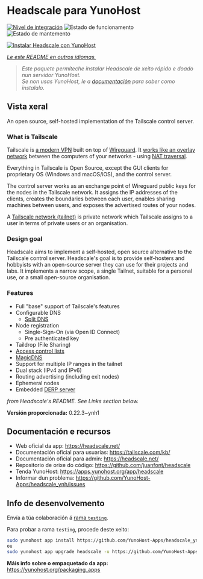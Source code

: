 <!--
NOTA: Este README foi creado automáticamente por <https://github.com/YunoHost/apps/tree/master/tools/readme_generator>
NON debe editarse manualmente.
-->

# Headscale para YunoHost

[![Nivel de integración](https://dash.yunohost.org/integration/headscale.svg)](https://ci-apps.yunohost.org/ci/apps/headscale/) ![Estado de funcionamento](https://ci-apps.yunohost.org/ci/badges/headscale.status.svg) ![Estado de mantemento](https://ci-apps.yunohost.org/ci/badges/headscale.maintain.svg)

[![Instalar Headscale con YunoHost](https://install-app.yunohost.org/install-with-yunohost.svg)](https://install-app.yunohost.org/?app=headscale)

*[Le este README en outros idiomas.](./ALL_README.md)*

> *Este paquete permíteche instalar Headscale de xeito rápido e doado nun servidor YunoHost.*  
> *Se non usas YunoHost, le a [documentación](https://yunohost.org/install) para saber como instalalo.*

## Vista xeral

An open source, self-hosted implementation of the Tailscale control server.

### What is Tailscale

Tailscale is [a modern VPN](https://tailscale.com/) built on top of
[Wireguard](https://www.wireguard.com/).
It [works like an overlay network](https://tailscale.com/blog/how-tailscale-works/)
between the computers of your networks - using
[NAT traversal](https://tailscale.com/blog/how-nat-traversal-works/).

Everything in Tailscale is Open Source, except the GUI clients for proprietary OS
(Windows and macOS/iOS), and the control server.

The control server works as an exchange point of Wireguard public keys for the
nodes in the Tailscale network. It assigns the IP addresses of the clients,
creates the boundaries between each user, enables sharing machines between users,
and exposes the advertised routes of your nodes.

A [Tailscale network (tailnet)](https://tailscale.com/kb/1136/tailnet/) is private
network which Tailscale assigns to a user in terms of private users or an
organisation.

### Design goal

Headscale aims to implement a self-hosted, open source alternative to the Tailscale
control server.
Headscale's goal is to provide self-hosters and hobbyists with an open-source
server they can use for their projects and labs.
It implements a narrow scope, a single Tailnet, suitable for a personal use, or a small
open-source organisation.

### Features


- Full "base" support of Tailscale's features
- Configurable DNS
  - [Split DNS](https://tailscale.com/kb/1054/dns/#using-dns-settings-in-the-admin-console)
- Node registration
  - Single-Sign-On (via Open ID Connect)
  - Pre authenticated key
- Taildrop (File Sharing)
- [Access control lists](https://tailscale.com/kb/1018/acls/)
- [MagicDNS](https://tailscale.com/kb/1081/magicdns)
- Support for multiple IP ranges in the tailnet
- Dual stack (IPv4 and IPv6)
- Routing advertising (including exit nodes)
- Ephemeral nodes
- Embedded [DERP server](https://tailscale.com/blog/how-tailscale-works/#encrypted-tcp-relays-derp)

*from Headscale's README. See Links section below.*


**Versión proporcionada:** 0.22.3~ynh1
## Documentación e recursos

- Web oficial da app: <https://headscale.net/>
- Documentación oficial para usuarias: <https://tailscale.com/kb/>
- Documentación oficial para admin: <https://headscale.net/>
- Repositorio de orixe do código: <https://github.com/juanfont/headscale>
- Tenda YunoHost: <https://apps.yunohost.org/app/headscale>
- Informar dun problema: <https://github.com/YunoHost-Apps/headscale_ynh/issues>

## Info de desenvolvemento

Envía a túa colaboración á [rama `testing`](https://github.com/YunoHost-Apps/headscale_ynh/tree/testing).

Para probar a rama `testing`, procede deste xeito:

```bash
sudo yunohost app install https://github.com/YunoHost-Apps/headscale_ynh/tree/testing --debug
ou
sudo yunohost app upgrade headscale -u https://github.com/YunoHost-Apps/headscale_ynh/tree/testing --debug
```

**Máis info sobre o empaquetado da app:** <https://yunohost.org/packaging_apps>

